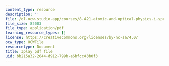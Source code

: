 ```yaml
---
content_type: resource
description: ''
file: /ol-ocw-studio-app/courses/8-421-atomic-and-optical-physics-i-spring-2014/bb215a322644d912799ba6bfcc43b0f3_TcvY8Nt0ZGA.pdf
file_size: 82003
file_type: application/pdf
learning_resource_types: []
license: https://creativecommons.org/licenses/by-nc-sa/4.0/
ocw_type: OCWFile
resourcetype: Document
title: 3play pdf file
uid: bb215a32-2644-d912-799b-a6bfcc43b0f3
---
```

